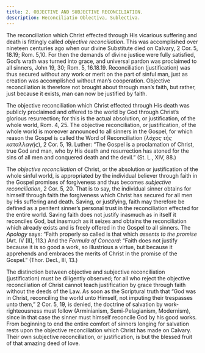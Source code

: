 ```yaml
---
title: 2. OBJECTIVE AND SUBJECTIVE RECONCILIATION.
description: Heconciliatio Oblectiva, Sublectiva.
---
```


The reconciliation which Christ effected through His vicarious suffering and death is fittingly called _objective reconciliation_. This was accomplished over nineteen centuries ago when our divine Substitute died on Calvary, 2 Cor. 5, 18.19; Rom. 5,10. For then the demands of divine justice were fully satisfied, God’s wrath was turned into grace, and universal pardon was proclaimed to all sinners, John 19, 30; Rom. 5, 16.18.19. Reconciliation (justification) was thus secured without any work or merit on the part of sinful man, just as creation was accomplished without man’s cooperation. Objective reconciliation is therefore not brought about through man’s faith, but rather, just because it exists, man can now be justified by faith. 

The objective reconciliation which Christ effected through His death was publicly proclaimed and offered to the world by God through Christ’s glorious resurrection; for this is the actual absolution, or justification, of the whole world, Rom. 4, 25. The objective reconciliation, or justification, of the whole world is moreover announced to all sinners in the Gospel, for which reason the Gospel is called the Word of Reconciliation (_λόχος τής καταλλαγής_), 2 Cor. 5, 19. Luther: “The Gospel is a proclamation of Christ, true God and man, who by His death and resurrection has atoned for the sins of all men and conquered death and the devil.” (St. L., XIV, 88.) 

The _objective reconciliation_ of Christ, or the absolution or justification of the whole sinful world, is appropriated by the individual believer through faith in the Gospel promises of forgiveness and thus becomes _subjective reconciliation_, 2 Cor. 5, 20. That is to say, the individual sinner obtains for himself through faith the forgiveness which Christ has secured for all men by His suffering and death. Saving, or justifying, faith may therefore be defined as a penitent sinner’s personal trust in the reconciliation effected for the entire world. Saving faith does not justify inasmuch as in itself it reconciles God, but inasmuch as it seizes and obtains the reconciliation which already exists and is freely offered in the Gospel to all sinners. The _Apology_ says: “Faith properly so called is that which _assents to the promise_ (Art. IV [II], 113.) And the _Formula of Concord_: “Faith does not justify because it is so good a work, so illustrious a virtue, but because it apprehends and embraces the merits of Christ in the promise of the Gospel.” (Thor. Decl., III, 13.) 

The distinction between objective and subjective reconciliation (justification) must be diligently observed; for all who reject the objective reconciliation of Christ cannot teach justification by grace through faith without the deeds of the Law. As soon as the Scriptural truth that “God was in Christ, reconciling the world unto Himself, not imputing their trespasses unto them,” 2 Cor. 5, 19, is denied, the doctrine of salvation by work-righteousness must follow (Arminianism, Semi-Pelagianism, Modernism), since in that case the sinner must himself reconcile God by his good works. From beginning to end the entire comfort of sinners longing for salvation rests upon the objective reconciliation which Christ has made on Calvary. Their own subjective reconciliation, or justification, is but the blessed fruit of that amazing deed of love. 
